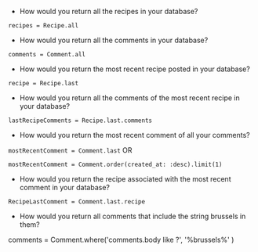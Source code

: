 - How would you return all the recipes in your database?

`recipes = Recipe.all`

- How would you return all the comments in your database?

`comments = Comment.all`

- How would you return the most recent recipe posted in your database?

`recipe = Recipe.last`

- How would you return all the comments of the most recent recipe in your database?

`lastRecipeComments = Recipe.last.comments`


- How would you return the most recent comment of all your comments?

`mostRecentComment = Comment.last`
OR

`mostRecentComment = Comment.order(created_at: :desc).limit(1)`

- How would you return the recipe associated with the most recent comment in your database?


`RecipeLastComment = Comment.last.recipe`


- How would you return all comments that include the string brussels in them?


comments = Comment.where('comments.body like ?', '%brussels%' )
